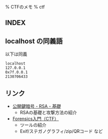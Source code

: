 % CTFのメモ
% ctf

## INDEX
<div id=toc></div>

## localhost の同義語

以下は同義

```
localhost
127.0.0.1
0x7f.0.0.1
2130706433
```

## リンク

- [公開鍵暗号 - RSA - 基礎](http://elliptic-shiho.hatenablog.com/entry/2015/11/12/182219)
    - RSAの基礎と攻撃方法の紹介
- [Forensics入門（CTF）](https://qiita.com/knqyf263/items/6ebf06e27be7c48aab2e)
    - ツールの紹介
    - Exif/ステガノグラフィ/zip/QRコード など
